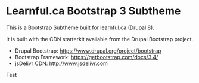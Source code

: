# Learnful.ca Bootstrap 3 Subtheme

This is a Bootstrap Subtheme built for learnful.ca (Drupal 8).

It is built with the CDN starterkit available from the Drupal Bootstrap project.

* Drupal Bootstrap: https://www.drupal.org/project/bootstrap
* Bootstrap Framework: https://getbootstrap.com/docs/3.4/
* jsDelivr CDN: http://www.jsdelivr.com

Test